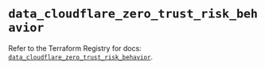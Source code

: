 # `data_cloudflare_zero_trust_risk_behavior`

Refer to the Terraform Registry for docs: [`data_cloudflare_zero_trust_risk_behavior`](https://registry.terraform.io/providers/cloudflare/cloudflare/5.9.0/docs/data-sources/zero_trust_risk_behavior).
